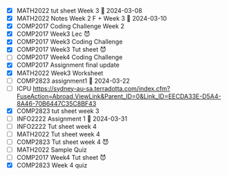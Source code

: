- [x] MATH2022 tut sheet Week 3 📅 2024-03-08
- [x] MATH2022 Notes Week 2 F + Week 3 📅 2024-03-10
- [x] COMP2017 Coding Challenge Week 2
- [x] COMP2017 Week3 Lec 😈
- [x] COMP2017 Week3 Coding Challenge
- [x] COMP2017 Week3 Tut sheet 😈
- [ ] COMP2017 Week4 Coding Challenge
- [x] COMP2017 Assignment final update
- [x] MATH2022 Week3 Worksheet
- [ ] COMP2823 assignment1  📅 2024-03-22
- [ ] ICPU https://sydney-au-sa.terradotta.com/index.cfm?FuseAction=Abroad.ViewLink&Parent_ID=0&Link_ID=EECDA33E-D5A4-8A46-70B6447C35C8BF43
- [x] COMP2823 tut sheet week 3 
- [ ] INFO2222 Assignment 1 📅 2024-03-31
- [ ] INFO2222 Tut sheet week 4
- [ ] MATH2022 Tut sheet week 4
- [ ] COMP2823 Tut sheet week 4 😈
- [ ] MATH2022 Sample Quiz
- [ ] COMP2017 Week4 Tut sheet 😈
- [x] COMP2823 Week 4 quiz